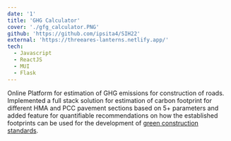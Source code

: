 ```yaml
---
date: '1'
title: 'GHG Calculator'
cover: './gfg_calculator.PNG'
github: 'https://github.com/ipsita4/SIH22'
external: 'https://threeares-lanterns.netlify.app/'
tech:
  - Javascript
  - ReactJS
  - MUI
  - Flask
---
```


Online Platform for estimation of GHG emissions for construction of roads.
Implemented a full stack solution for estimation of carbon footprint for different HMA and PCC pavement
sections based on 5+ parameters and added feature for quantifiable recommendations on how the established
footprints can be used for the development of [green construction standards](https://www.wbdg.org/resources/green-building-standards-and-certification-systems).
